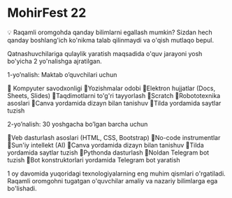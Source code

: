 # MohirFest 22
💡 Raqamli oromgohda qanday bilimlarni egallash mumkin? Sizdan hech qanday boshlang'ich ko'nikma talab qilinmaydi va o'qish mutlaqo bepul.

Qatnashuvchilariga qulaylik yaratish maqsadida o'quv jarayoni yosh bo'yicha 2 yo'nalishga ajratilgan. 

1-yo’nalish: Maktab o’quvchilari uchun

🔹 Kompyuter savodxonligi
🔹Yozishmalar odobi
🔹Elektron hujjatlar (Docs, Sheets, Slides)
🔹Taqdimotlarni to'g'ri tayyorlash
🔹Scratch
🔹Robototexnika asoslari
🔹Canva yordamida dizayn bilan tanishuv
🔹Tilda yordamida saytlar tuzish

2-yo’nalish: 30 yoshgacha bo’lgan barcha uchun

🔸Veb dasturlash asoslari (HTML, CSS, Bootstrap)
🔸No-code instrumentlar
🔸Sun'iy intellekt (AI)
🔸Canva yordamida dizayn bilan tanishuv
🔸Tilda yordamida saytlar tuzish
🔸Pythonda dasturlash
🔸Noldan Telegram bot tuzish
🔸Bot konstruktorlari yordamida Telegram bot yaratish

1 oy davomida yuqoridagi texnologiyalarning eng muhim qismlari o'rgatiladi. Raqamli oromgohni tugatgan o'quvchilar amaliy va nazariy bilimlarga ega bo'lishadi.
